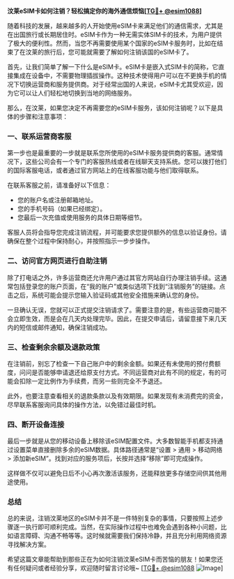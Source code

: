 **汶莱eSIM卡如何注销？轻松搞定你的海外通信烦恼[[TG💪+ @esim1088](https://t.me/s/esim1088)]**

随着科技的发展，越来越多的人开始使用eSIM卡来满足他们的通信需求，尤其是在出国旅行或长期居住时。eSIM卡作为一种无需实体SIM卡的技术，为用户提供了极大的便利性。然而，当您不再需要使用某个国家的eSIM卡服务时，比如在结束了在汶莱的旅行后，您可能就需要了解如何注销该国的eSIM卡了。

首先，让我们简单了解一下什么是eSIM卡。eSIM卡是嵌入式SIM卡的简称，它直接集成在设备中，不需要物理插拔操作。这种技术使得用户可以在不更换手机的情况下切换运营商和服务提供商。对于经常出国的人来说，eSIM卡尤其受欢迎，因为它可以让人们轻松地切换到当地的网络服务。

那么，在汶莱，如果您决定不再需要您的eSIM卡服务，该如何注销呢？以下是具体的步骤和注意事项：

### 一、联系运营商客服

第一步也是最重要的一步就是联系您所使用的eSIM卡服务提供商的客服。通常情况下，这些公司会有一个专门的客服热线或者在线聊天支持系统。您可以拨打他们的国际客服电话，或者通过官方网站上的在线客服功能与他们取得联系。

在联系客服之前，请准备好以下信息：
- 您的账户名或注册邮箱地址。
- 您的手机号码（如果已经绑定）。
- 您最后一次充值或使用服务的具体日期等细节。

客服人员将会指导您完成注销流程，并可能要求您提供额外的信息以验证身份。请确保在整个过程中保持耐心，并按照指示一步步操作。

### 二、访问官方网页进行自助注销

除了打电话之外，许多运营商还允许用户通过其官方网站自行办理注销手续。这通常包括登录您的账户页面，在“我的账户”或类似选项下找到“注销服务”的链接。点击之后，系统可能会提示您输入验证码或其他安全措施来确认您的身份。

一旦确认无误，您就可以正式提交注销请求了。需要注意的是，有些运营商可能不会立即生效，而是会在几天内处理完毕。因此，在提交申请后，请留意接下来几天内的短信或邮件通知，确保注销成功。

### 三、检查剩余余额及退款政策

在注销前，别忘了检查一下自己账户中的剩余金额。如果还有未使用的预付费额度，问问是否能够申请退还给原支付方式。不同运营商对此有不同的规定，有的可能会扣除一定比例作为手续费，而另一些则完全不予退还。

此外，也要注意查看相关的退款条款以及有效期限。如果发现有未消费完的资金，尽早联系客服询问具体的操作方法，以免错过最佳时机。

### 四、断开设备连接

最后一步就是从您的移动设备上移除该eSIM配置文件。大多数智能手机都支持通过设置菜单直接删除多余的eSIM数据。具体路径通常是“设置 > 通用 > 移动网络 > 添加新eSIM”。找到对应的服务项后，长按并选择“移除”即可完成操作。

这样做不仅可以避免日后不小心再次激活该服务，还能释放更多存储空间供其他用途使用。

### 总结

总的来说，注销汶莱地区的eSIM卡并不是一件特别复杂的事情，只要按照上述步骤逐一执行即可顺利完成。当然，在实际操作过程中也难免会遇到各种小问题，比如语言障碍、沟通不畅等等。这时候就需要我们保持冷静，并且充分利用网络资源寻找解决方案。

希望这篇文章能帮助到那些正在为如何注销汶莱eSIM卡而苦恼的朋友！如果您还有任何疑问或者经验分享，欢迎随时留言讨论哦~ [[TG💪+ @esim1088](https://t.me/s/esim1088) ![Image](https://i.postimg.cc/4NQfJmqS/Snipaste-2025-05-13-00-14-12.png)]